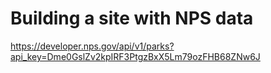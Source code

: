 # Building a site with NPS data

https://developer.nps.gov/api/v1/parks?api_key=Dme0GslZv2kpIRF3PtgzBxX5Lm79ozFHB68ZNw6J
